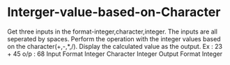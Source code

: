 # Interger-value-based-on-Character
Get three inputs in the format-integer,character,integer. The inputs are all seperated by spaces. Perform the operation with the integer values based on the character(+,-,*,/). Display the calculated value as the output. Ex : 23 + 45 o/p : 68  Input Format Integer Character Integer  Output Format Integer

